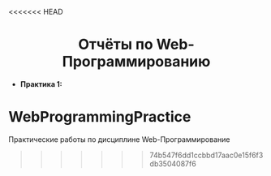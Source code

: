 <<<<<<< HEAD
<h1 align="center">
    <b>Отчёты по Web-Программированию</b>
</h1>
<ul>
    <li>
        <b>Практика 1:</b> 
    </li>
</ul>

# WebProgrammingPractice
Практические работы по дисциплине Web-Программирование
>>>>>>> 74b547f6dd1ccbbd17aac0e15f6f3db3504087f6
